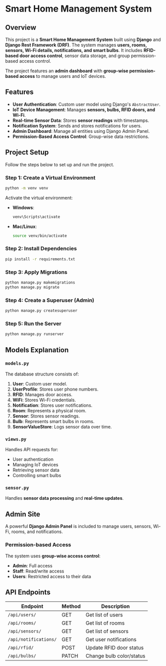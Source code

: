 # Smart Home Management System

## Overview
This project is a **Smart Home Management System** built using **Django** and **Django Rest Framework (DRF)**. The system manages **users, rooms, sensors, Wi-Fi details, notifications, and smart bulbs**. It includes **RFID-based door access control**, sensor data storage, and group permission-based access control.

The project features an **admin dashboard** with **group-wise permission-based access** to manage users and IoT devices.

## Features
- **User Authentication**: Custom user model using Django's `AbstractUser`.
- **IoT Device Management**: Manages **sensors, bulbs, RFID doors, and Wi-Fi**.
- **Real-time Sensor Data**: Stores **sensor readings** with timestamps.
- **Notification System**: Sends and stores notifications for users.
- **Admin Dashboard**: Manage all entities using Django Admin Panel.
- **Permission-Based Access Control**: Group-wise data restrictions.

## Project Setup
Follow the steps below to set up and run the project.

### Step 1: Create a Virtual Environment
```sh
python -m venv venv
```

Activate the virtual environment:
- **Windows**:
  ```sh
  venv\Scripts\activate
  ```
- **Mac/Linux**:
  ```sh
  source venv/bin/activate
  ```

### Step 2: Install Dependencies
```sh
pip install -r requirements.txt
```

### Step 3: Apply Migrations
```sh
python manage.py makemigrations
python manage.py migrate
```

### Step 4: Create a Superuser (Admin)
```sh
python manage.py createsuperuser
```

### Step 5: Run the Server
```sh
python manage.py runserver
```

## Models Explanation
### `models.py`
The database structure consists of:
1. **User**: Custom user model.
2. **UserProfile**: Stores user phone numbers.
3. **RFID**: Manages door access.
4. **WiFi**: Stores Wi-Fi credentials.
5. **Notification**: Stores user notifications.
6. **Room**: Represents a physical room.
7. **Sensor**: Stores sensor readings.
8. **Bulb**: Represents smart bulbs in rooms.
9. **SensorValueStore**: Logs sensor data over time.

### `views.py`
Handles API requests for:
- User authentication
- Managing IoT devices
- Retrieving sensor data
- Controlling smart bulbs

### `sensor.py`
Handles **sensor data processing** and **real-time updates**.

## Admin Site
A powerful **Django Admin Panel** is included to manage users, sensors, Wi-Fi, rooms, and notifications.

### Permission-based Access
The system uses **group-wise access control**:
- **Admin**: Full access
- **Staff**: Read/write access
- **Users**: Restricted access to their data

## API Endpoints
| Endpoint            | Method | Description                  |
|--------------------|--------|------------------------------|
| `/api/users/`       | GET    | Get list of users            |
| `/api/rooms/`       | GET    | Get list of rooms            |
| `/api/sensors/`     | GET    | Get list of sensors          |
| `/api/notifications/` | GET  | Get user notifications       |
| `/api/rfid/`       | POST   | Update RFID door status      |
| `/api/bulbs/`       | PATCH  | Change bulb color/status     |

